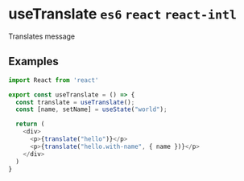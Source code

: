 # useTranslate `es6` `react` `react-intl`

Translates message

## Examples

```js
import React from 'react'

export const useTranslate = () => {
  const translate = useTranslate();
  const [name, setName] = useState("world");

  return (
    <div>
      <p>{translate("hello")}</p>
      <p>{translate("hello.with-name", { name })}</p>
    </div>
  )
}
```
